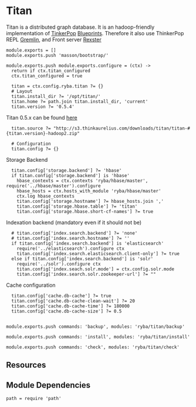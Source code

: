 
# Titan

Titan is a distributed graph database. It is an hadoop-friendly implementation of [TinkerPop] 
[Blueprints]. Therefore it also use ThinkerPop REPL [Gremlin], and Front server [Rexster] 

    module.exports = []
    module.exports.push 'masson/bootstrap/'

    module.exports.push module.exports.configure = (ctx) ->
      return if ctx.titan_configured
      ctx.titan_configured = true
      
      titan = ctx.config.ryba.titan ?= {}
      # Layout
      titan.install_dir ?= '/opt/titan/'
      titan.home ?= path.join titan.install_dir, 'current'
      titan.version ?= '0.5.4'

Titan 0.5.x can be found [here](http://s3.thinkaurelius.com/downloads/titan/titan-#{titan.version}-hadoop2.zip) 
      
      titan.source ?= "http://s3.thinkaurelius.com/downloads/titan/titan-#{titan.version}-hadoop2.zip"
      
      # Configuration
      titan.config ?= {}

Storage Backend

      titan.config['storage.backend'] ?= 'hbase'
      if titan.config['storage.backend'] is 'hbase' 
        hbase_contexts = ctx.contexts 'ryba/hbase/master', require('../hbase/master').configure
        hbase_hosts = ctx.hosts_with_module 'ryba/hbase/master'
        ctx.log hbase_contexts
        titan.config['storage.hostname'] ?= hbase_hosts.join ','
        titan.config['storage.hbase.table'] ?= 'titan'
        titan.config['storage.hbase.short-cf-names'] ?= true
        
Indexation backend (mandatory even if it should not be)

      # titan.config['index.search.backend'] ?= 'none'
      # titan.config['index.search.hostname'] ?= ''
      if titan.config['index.search.backend'] is 'elasticsearch'
        require('../elasticsearch').configure ctx
        titan.config['index.search.elasticsearch.client-only'] ?= true
      else if titan.config['index.search.backend'] is 'solr'
        require('../solr').configure ctx
        titan.config['index.seach.solr.mode'] = ctx.config.solr.mode
        titan.config['index.search.solr.zookeeper-url'] ?= ""

Cache configuration

      titan.config['cache.db-cache'] ?= true
      titan.config['cache.db-cache-clean-wait'] ?= 20
      titan.config['cache.db-cache-time'] ?= 180000
      titan.config['cache.db-cache-size'] ?= 0.5


    module.exports.push commands: 'backup', modules: 'ryba/titan/backup'

    module.exports.push commands: 'install', modules: 'ryba/titan/install'
    
    module.exports.push commands: 'check', modules: 'ryba/titan/check'

## Resources

[TinkerPop]: http://www.tinkerpop.com/ 
[Blueprints]: https://github.com/tinkerpop/blueprints/wiki
[Gremlin]: https://github.com/tinkerpop/gremlin/wiki
[Rexster]: https://github.com/tinkerpop/rexster/wiki

## Module Dependencies

    path = require 'path'